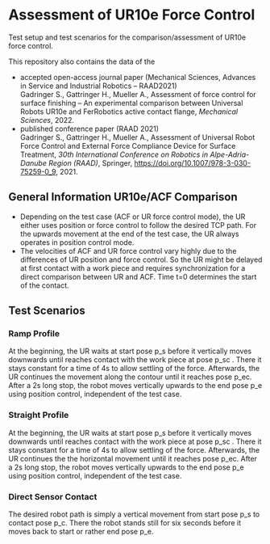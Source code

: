 # Assessment of UR10e Force Control
Test setup and test scenarios for the comparison/assessment of UR10e force control.

This repository also contains the data of the
* accepted open-access journal paper (Mechanical Sciences, Advances in Service and Industrial Robotics – RAAD2021)\
Gadringer S., Gattringer H., Mueller A.,  Assessment of force control for surface finishing – An experimental comparison between Universal Robots UR10e and FerRobotics active contact flange, *Mechanical Sciences*, 2022.
* published conference paper (RAAD 2021)\
Gadringer S., Gattringer H., Mueller A., Assessment of Universal Robot Force Control and External Force Compliance Device for Surface Treatment, *30th International Conference on Robotics in Alpe-Adria-Danube Region (RAAD)*, Springer, https://doi.org/10.1007/978-3-030-75259-0_9, 2021.

## General Information UR10e/ACF Comparison

* Depending on the test case (ACF or UR force control mode), the UR either uses position or force control to follow the desired TCP path. For the upwards movement at the end of the test case, the UR always operates in position control mode.
* The velocities of ACF and UR force control vary highly due to the differences of UR position and force control. So the UR might be delayed at first contact with a work piece and requires synchronization for a direct comparison between UR and ACF. Time t=0 determines the start of the contact.

## Test Scenarios

### Ramp Profile


At the beginning, the UR waits at start pose p_s before it vertically moves downwards until reaches contact with the work piece at pose p_sc . There it stays constant for a time of 4s to allow settling of the force. Afterwards, the UR continues the movement along the contour until it reaches pose p_ec. After a 2s long stop, the robot moves vertically upwards to the end pose p_e using position control, independent of the test case.

### Straight Profile

At the beginning, the UR waits at start pose p_s before it vertically moves downwards until reaches contact with the work piece at pose p_sc . There it stays constant for a time of 4s to allow settling of the force. Afterwards, the UR continues the the horizontal movement until it reaches pose p_ec. After a 2s long stop, the robot moves vertically upwards to the end pose p_e using position control, independent of the test case.

### Direct Sensor Contact

The desired robot path is simply a vertical movement from start pose p_s to contact pose p_c. There the robot stands still for six seconds before it moves back to start or rather end pose p_e.
